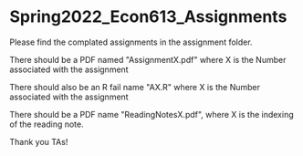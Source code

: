 # Spring2022_Econ613_Assignments
Please find the complated assignments in the assignment folder.

There should be a PDF named "AssignmentX.pdf" where X is the Number associated with the assignment

There should also be an R fail name "AX.R" where X is the Number associated with the assignment

There should be a PDF name "ReadingNotesX.pdf", where X is the indexing of the reading note.

Thank you TAs!
